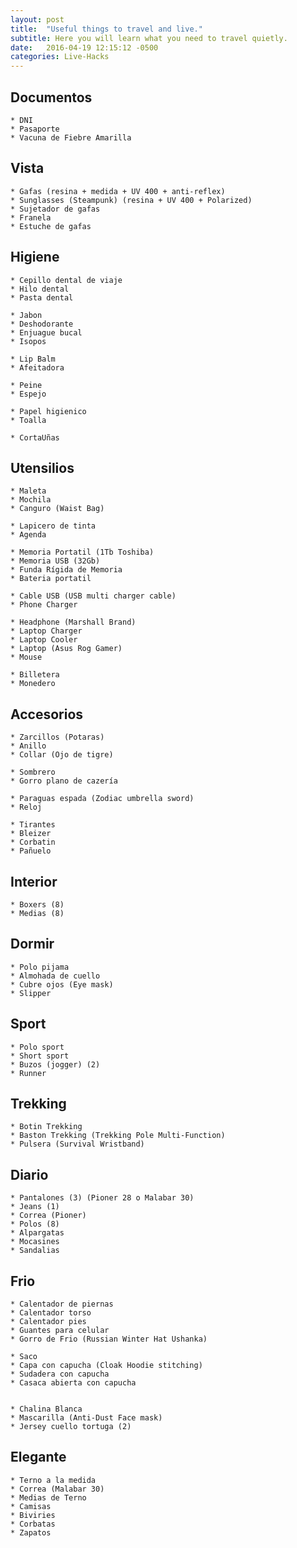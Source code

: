 ```yaml
---
layout: post
title:  "Useful things to travel and live."
subtitle: Here you will learn what you need to travel quietly.
date:   2016-04-19 12:15:12 -0500
categories: Live-Hacks
---
```


## Documentos

    * DNI  
    * Pasaporte  
    * Vacuna de Fiebre Amarilla  

## Vista

    * Gafas (resina + medida + UV 400 + anti-reflex)  
    * Sunglasses (Steampunk) (resina + UV 400 + Polarized)  
    * Sujetador de gafas  
    * Franela  
    * Estuche de gafas  

## Higiene

    * Cepillo dental de viaje  
    * Hilo dental  
    * Pasta dental  

    * Jabon  
    * Deshodorante  
    * Enjuague bucal  
    * Isopos  

    * Lip Balm  
    * Afeitadora  

    * Peine  
    * Espejo  

    * Papel higienico  
    * Toalla  

    * CortaUñas  

## Utensilios

    * Maleta  
    * Mochila  
    * Canguro (Waist Bag)  

    * Lapicero de tinta  
    * Agenda  

    * Memoria Portatil (1Tb Toshiba)  
    * Memoria USB (32Gb)  
    * Funda Rígida de Memoria  
    * Bateria portatil  
    
    * Cable USB (USB multi charger cable)  
    * Phone Charger  

    * Headphone (Marshall Brand)  
    * Laptop Charger  
    * Laptop Cooler  
    * Laptop (Asus Rog Gamer)  
    * Mouse  
    
    * Billetera  
    * Monedero  

## Accesorios

    * Zarcillos (Potaras)  
    * Anillo  
    * Collar (Ojo de tigre)  

    * Sombrero  
    * Gorro plano de cazería  

    * Paraguas espada (Zodiac umbrella sword)  
    * Reloj  

    * Tirantes  
    * Bleizer  
    * Corbatin  
    * Pañuelo  

## Interior

    * Boxers (8)  
    * Medias (8)  

## Dormir

    * Polo pijama  
    * Almohada de cuello  
    * Cubre ojos (Eye mask)  
    * Slipper  

## Sport

    * Polo sport  
    * Short sport  
    * Buzos (jogger) (2)  
    * Runner  

## Trekking

    * Botin Trekking  
    * Baston Trekking (Trekking Pole Multi-Function)  
    * Pulsera (Survival Wristband)  

## Diario

    * Pantalones (3) (Pioner 28 o Malabar 30)  
    * Jeans (1)  
    * Correa (Pioner)  
    * Polos (8)  
    * Alpargatas  
    * Mocasines  
    * Sandalias  

## Frio

    * Calentador de piernas  
    * Calentador torso  
    * Calentador pies  
    * Guantes para celular  
    * Gorro de Frio (Russian Winter Hat Ushanka)  

    * Saco  
    * Capa con capucha (Cloak Hoodie stitching)  
    * Sudadera con capucha  
    * Casaca abierta con capucha  


    * Chalina Blanca  
    * Mascarilla (Anti-Dust Face mask)  
    * Jersey cuello tortuga (2)  

## Elegante

    * Terno a la medida  
    * Correa (Malabar 30)  
    * Medias de Terno  
    * Camisas  
    * Biviries  
    * Corbatas  
    * Zapatos  
